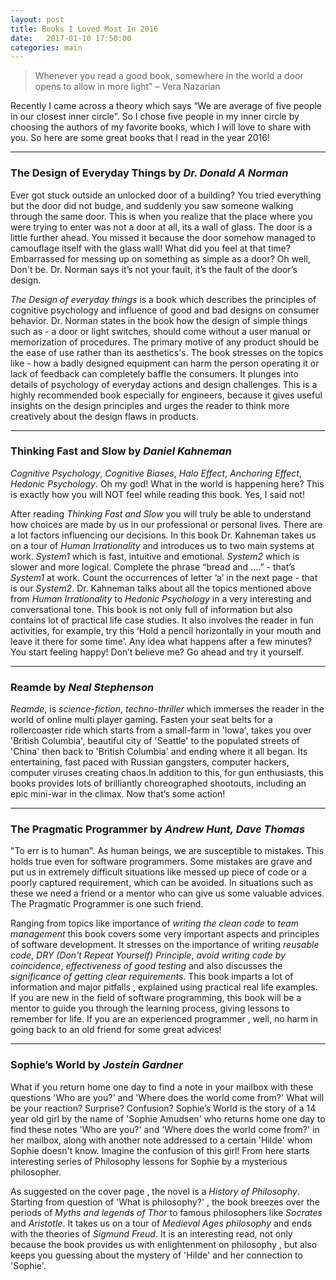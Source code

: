 ```yaml
---
layout: post
title: Books I Loved Most In 2016
date:   2017-01-10 17:50:00
categories: main
---
```


> Whenever you read a good book, somewhere in the world a door opens to allow in more light" – Vera Nazarian

Recently I came across a theory which says “We are average of five people in our closest
inner circle”. So I chose five people in my inner circle by choosing the authors of my
favorite books, which I will love to share with you. So here are some great books that
I read in the year 2016!

- - -

### **The Design of Everyday Things** by _Dr. Donald A Norman_
Ever got stuck outside an unlocked door of a building? You tried everything but the
door did not budge, and suddenly you saw someone walking through the same door.
This is when you realize that the place where you were trying to enter was not a door
at all, its a wall of glass. The door is a little further ahead. You missed it because
the door somehow managed to camouflage itself with the glass wall! What did you feel at
that time? Embarrassed for messing up on something as simple as a door? Oh well, Don't be.
Dr. Norman says it’s not your fault, it’s the fault of the door’s design.

_The Design of everyday things_ is a book which describes the principles of cognitive
psychology and influence of good and bad designs on consumer behavior. Dr. Norman states
in the book how the design of simple things such as - a door or light switches, should
come without a user manual or memorization of procedures. The primary motive of any
product should be the ease of use rather than its aesthetics's. The book stresses on the
topics like - how a badly designed equipment can harm the person operating it or lack
of feedback can completely baffle the consumers. It plunges into details of psychology
of everyday actions and design challenges. This is a highly recommended book especially
for engineers, because it gives useful insights on the design principles and urges the
reader to think more creatively about the design flaws in products.

- - -

### **Thinking Fast and Slow** by _Daniel Kahneman_
_Cognitive Psychology_, _Cognitive Biases_, _Halo Effect_, _Anchoring Effect_,
_Hedonic Psychology_. Oh my god! What in the world is happening here? This is exactly
 how you will NOT feel while reading this book. Yes, I said not!

 After reading _Thinking Fast and Slow_ you will truly be able to understand how choices
 are made by us in our professional or personal lives. There are a lot factors influencing
 our decisions. In this book Dr. Kahneman takes us on a tour of _Human Irrationality_
 and introduces us to two main systems at work. _System1_ which is fast, intuitive and
 emotional. _System2_  which is slower and more logical.
 Complete the phrase “bread and ....” - that’s _System1_ at work.
 Count the occurrences of letter ‘a’ in the next page - that is our _System2_.
 Dr. Kahneman talks about all the topics mentioned above from _Human Irrationality_ to
 _Hedonic Psychology_ in a very interesting and conversational tone. This book is not
 only full of information but also contains lot of practical life case studies.
 It also involves the reader in fun activities, for example, try this ‘Hold a pencil
 horizontally in your mouth and leave it there for some time’. Any idea what happens
 after a few minutes? You start feeling happy! Don’t believe me? Go ahead and try
 it yourself.

- - -

### **Reamde** by _Neal Stephenson_
_Reamde_, is _science-fiction_, _techno-thriller_ which immerses the reader in the world
of online multi player gaming. Fasten your seat belts for a rollercoaster ride which starts
from a small-farm in 'Iowa', takes you over 'British Columbia', beautiful city of 'Seattle'
to the populated streets of 'China' then back to 'British Columbia' and ending where it all
began. Its entertaining, fast paced with Russian gangsters, computer hackers, computer
viruses creating chaos.In addition to this, for gun enthusiasts, this books provides lots of
brilliantly choreographed shootouts, including an epic mini-war in the climax. Now that’s
some action!

- - -

### **The Pragmatic Programmer** by _Andrew Hunt, Dave Thomas_
"To err is to human". As human beings, we are susceptible to mistakes.
This holds true even for software programmers. Some mistakes are grave and put us in
extremely difficult situations like messed up piece of code or a poorly captured requirement,
which can be avoided. In situations such as these we need a friend or a mentor who can give us
some valuable advices. The Pragmatic Programmer is one such friend.

Ranging from topics like importance of
_writing the clean code_ to _team management_ this book covers some very important
aspects and principles of software development. It stresses on the importance of
writing _reusable code_, _DRY (Don't Repeat Yourself) Principle_, _avoid writing code by
coincidence_, _effectiveness of good testing_ and also discusses the _significance of
getting clear requirements_. This book imparts a lot of information and major pitfalls
, explained using practical real life examples. If you are new in the field of
software programming, this book will be a mentor to guide you through the learning
process, giving lessons to remember for life. If you are an experienced programmer
, well, no harm in going back to an old friend for some great advices!

- - -

### **Sophie’s World** by _Jostein Gardner_
What if you return home one day to find a note in your mailbox with these
questions 'Who are you?' and 'Where does the world come from?' What will be your
reaction? Surprise? Confusion? Sophie’s World is the story of a 14 year old girl
by the name of 'Sophie Amudsen' who returns home one day to find these notes
'Who are you?' and 'Where does the world come from?' in her mailbox, along with
another note addressed to a certain 'Hilde' whom Sophie doesn't know. Imagine the
confusion of this girl! From here starts interesting series of Philosophy lessons
for Sophie by a mysterious philosopher.

As suggested on the cover page , the novel is a _History of Philosophy_. Starting
from question of 'What is philosophy?' , the book breezes over the periods of
_Myths and legends of Thor_ to famous philosophers like _Socrates_ and _Aristotle_.
It takes us on a tour of _Medieval Ages philosophy_ and ends with the theories of
_Sigmund Freud_. It is an interesting read, not only because the book provides us with
enlightenment on philosophy , but also keeps you guessing about the mystery of
'Hilde' and her connection to 'Sophie'.
